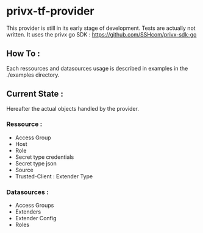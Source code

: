 # privx-tf-provider

This provider is still in its early stage of development.
Tests are actually not written.
It uses the privx go SDK : https://github.com/SSHcom/privx-sdk-go

## How To :

Each ressources and datasources usage is described in examples in the ./examples directory.

## Current State :

Hereafter the actual objects handled by the provider.

### Ressource :
 - Access Group
 - Host
 - Role
 - Secret type credentials
 - Secret type json
 - Source
 - Trusted-Client : Extender Type

### Datasources :
 - Access Groups
 - Extenders
 - Extender Config
 - Roles

